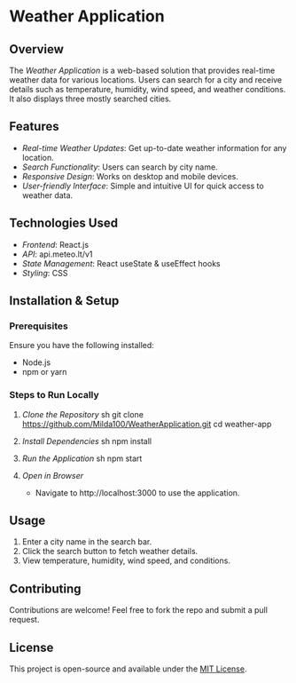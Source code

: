 # Weather Application

## Overview

The *Weather Application* is a web-based solution that provides real-time weather data for various locations. Users can search for a city and receive details such as temperature, humidity, wind speed, and weather conditions. It also displays three mostly searched cities.

## Features

- *Real-time Weather Updates*: Get up-to-date weather information for any location.
- *Search Functionality*: Users can search by city name.
- *Responsive Design*: Works on desktop and mobile devices.
- *User-friendly Interface*: Simple and intuitive UI for quick access to weather data.


## Technologies Used

- *Frontend*: React.js
- *API*: api.meteo.lt/v1
- *State Management*: React useState & useEffect hooks
- *Styling*: CSS

## Installation & Setup

### Prerequisites

Ensure you have the following installed:

- Node.js
- npm or yarn

### Steps to Run Locally

1. *Clone the Repository*
   sh
   git clone https://github.com/Milda100/WeatherApplication.git
   cd weather-app
   
2. *Install Dependencies*
   sh
   npm install
   
3. *Run the Application*
   sh
   npm start
   
4. *Open in Browser*
   - Navigate to http://localhost:3000 to use the application.

## Usage

1. Enter a city name in the search bar.
2. Click the search button to fetch weather details.
3. View temperature, humidity, wind speed, and conditions.

## Contributing

Contributions are welcome! Feel free to fork the repo and submit a pull request.

## License

This project is open-source and available under the [MIT License](LICENSE).
